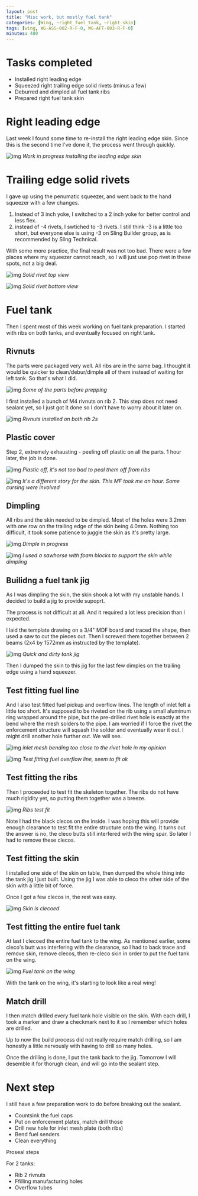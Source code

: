 ```yaml
---
layout: post
title: "Misc work, but mostly fuel tank"
categories: [Wing, ~right_fuel_tank, ~right_skin]
tags: [wing, WG-ASS-002-R-F-0, WG-AFT-003-R-F-0]
minutes: 480
---
```


# Tasks completed

- Installed right leading edge
- Squeezed right trailing edge solid rivets (minus a few)
- Deburred and dimpled all fuel tank ribs
- Prepared right fuel tank skin

# Right leading edge

Last week I found some time to re-install the right leading edge skin. Since this is the second time I've done it, the process went through quickly.

![img](https://lh3.googleusercontent.com/pw/AP1GczPm29eQW9OOVHaQfW0ubXdBwq_253xDat28T3uJJCjwqQR-zNW5-Az5WQPXBk7e3dHvzFxQE-D3WUJO2MlAtfvleqW8lsQLz00w4nYnhl5AUB-ETAmcxt6-44zlV3zMCodQsqcZws1O7MzYaeVzRyZLJg=w2274-h1712-s-no-gm?authuser=0)
_Work in progress installing the leading edge skin_

# Trailing edge solid rivets

I gave up using the penumatic squeezer, and went back to the hand squeezer with a few changes.

1. Instead of 3 inch yoke, I switched to a 2 inch yoke for better control and less flex.
2. instead of -4 rivets, I swtiched to -3 rivets. I still think -3 is a little too short, but everyone else is using -3 on Sling Builder group, as is recommended by Sling Technical.

With some more practice, the final result was not too bad. There were a few places where my squeezer cannot reach, so I will just use pop rivet in these spots, not a big deal.

![img](https://lh3.googleusercontent.com/pw/AP1GczNrUevamlBZ7igmifbPsNduhGfy1Ts8K6ujbpw224PPx41My5j1McmqPU7PD6RKvnq_FzvYytR5vsKo7CGqdF76ILudRosgfr5IJoF8YKMxUn9Euu6C-3_8Ky8Y2_NaFSnZ6rTCtAC0ha_AMEVuQsLVdA=w1290-h1712-s-no-gm?authuser=0)
_Solid rivet top view_

![img](https://lh3.googleusercontent.com/pw/AP1GczP0TzNAc9whsJx2G4R5lPqjc_poPuB6sA9ROP3PkVAzcc3d1IZiVKUSg5cfNx8cRqDuG6imCzwItclyn1pj3d9GSnfncHriDaScMjbpI8mzXq5PmTwI58Kuzupp_e_DrJUfps1kaZJ5HYHoWnOmlNp38A=w1290-h1712-s-no-gm?authuser=0)
_Solid rivet bottom view_

# Fuel tank

Then I spent most of this week working on fuel tank preparation. I started with ribs on both tanks, and eventually focused on right tank.

## Rivnuts

The parts were packaged very well. All ribs are in the same bag. I thought it would be quicker to clean/debur/dimple all of them instead of waiting for left tank. So that's what I did.

![img](https://lh3.googleusercontent.com/pw/AP1GczNKNWqYSeB7F4DgOcS0nr-wu2mEdfZpzuAOoNRszAfthcU7uI8HbFOQorQq1lYMSH4NK7lF8O0xxUPHW7nJ-jtluIM475U5J0_cEMQOkzIAuuHMEv03IVVaHDZyDuguXYK1qtEvvMzDnLP8xgqlSZHEfw=w2274-h1712-s-no-gm?authuser=0)
_Some of the parts before prepping_

I first installed a bunch of M4 rivnuts on rib 2. This step does not need sealant yet, so I just got it done so I don't have to worry about it later on.

![img](https://lh3.googleusercontent.com/pw/AP1GczPbfRRbXfAbCOX37Eyklw3KH-uZEcxfRu48TfpiwZpUnFV9iECKKNaJOrZpizAaI7LvKJSZbE0ygbl27GfUxQxiRHE9S4DhjofiQeSEQ25llp569VACwmlp06d7KCVkbwVvfeS9ENh6AqDtj_5I1zbT3Q=w2274-h1712-s-no-gm?authuser=0)
_Rivnuts installed on both rib 2s_

## Plastic cover

Step 2, extremely exhausting - peeling off plastic on all the parts. 1 hour later, the job is done.

![img](https://lh3.googleusercontent.com/pw/AP1GczOSPwLc7Ql3h-v0-odI3cROz9fnUjrzIqvNIG82ey0S1MA3lnxEOHw0AyjE6b0pZrTFcBxpz4oJ9Yui53I_IYsYqfRP-e2mqA40w3VmHpQbkcvkE6U-uT5JS50xEOWMNpqERucU8iLa0xBoO_f0V-bdfw=w2274-h1712-s-no-gm?authuser=0)
_Plastic off, it's not too bad to peal them off from ribs_

![img](https://lh3.googleusercontent.com/pw/AP1GczMBFqhi5aHnpGa7y3auJGnQ-fWqVpvp92YqJCxdia6G_6L0CdnpS8DiloLqqxLWX1HwMhGHx4XCag39YlJ5xn_1i-1nrqyzDDZ3OQD7l3DiDRFs5Bv6tIQtu8DW1cmwl-L9jZDMOyMzep0lQThBPZsUvg=w1290-h1712-s-no-gm?authuser=0)
_It's a different story for the skin. This MF took me an hour. Some cursing were involved_

## Dimpling

All ribs and the skin needed to be dimpled. Most of the holes were 3.2mm with one row on the trailing edge of the skin being 4.0mm. Nothing too difficult, it took some patience to juggle the skin as it's pretty large.

![img](https://lh3.googleusercontent.com/pw/AP1GczO1s9m_sx3n1WDSUOncV9WuA0Jq6s11CCPT3Twir4yPEuM34yvob9uLzhhPywr2kwc3TMVJYvWz29mwN7HdkWUXTuQygv7KzlXek63C5j4s3s_OKNDQiMxriZYrpAtB8pW-RaL2aHY9IInjVECiNnFYvg=w1290-h1712-s-no-gm?authuser=0)
_Dimple in progress_

![img](https://lh3.googleusercontent.com/pw/AP1GczP4eLafEzZoJAL5EyFIjTZNKEv0pVNxhL077dLvv9LTF7mDxPeoIR1LZWRlOKZqdjMW789pY0WwT0Ib1_taML6TBpgcNFNOxX_Fkg4YOlKGNcwsHRkpQOdb0rQdIgztJhHlOn_bknPzuTArXzbYNvo9_w=w1290-h1712-s-no-gm?authuser=0)
_I used a sawhorse with foam blocks to support the skin while dimpling_

## Builidng a fuel tank jig

As I was dimpling the skin, the skin shook a lot with my unstable hands. I decided to build a jig to provide supoprt.

The process is not difficult at all. And it required a lot less precision than I expected.

I laid the template drawing on a 3/4" MDF board and traced the shape, then used a saw to cut the pieces out. Then I screwed them together between 2 beams (2x4 by 1572mm as instructed by the template).

![img](https://lh3.googleusercontent.com/pw/AP1GczNBK5szbBNSkxixtgbkhun5cFAMs1Jhk7d8ilrJ5kCaVUHkozVt8bQ_NbvEZoNOl11zl161U9dLZdcMuTsEbdwFt5qdqDiZtb400NosrjBxE1rqS6lPNnMsQ4s-Ha1CzcOKAkb0hIlxRTy60bi76dIqdg=w1290-h1712-s-no-gm?authuser=0)
_Quick and dirty tank jig_

Then I dumped the skin to this jig for the last few dimples on the trailing edge using a hand squeezer.

## Test fitting fuel line

And I also test fitted fuel pickup and overflow lines. The length of inlet felt a little too short. It's supposed to be riveted on the rib using a small aluminum ring wrapped around the pipe, but the pre-drilled rivet hole is exactly at the bend where the mesh solders to the pipe. I am worried if I force the rivet the enforcement structure will squash the solder and eventually wear it out. I might drill another hole further out. We will see.

![img](https://lh3.googleusercontent.com/pw/AP1GczPTynOkuqHLCFRojqDwQVtSqKTK8pp8A8QVKXfTdnp0vVI6k22_tp6G4Lh3l7tc7UZZ77tV_syJYsS46dsJ6_R2fEJW1knYOntmGwo4UykpGewlcbS9npER5vZqJWXYaaWW-PQdkgtgYXPWKljlMqnA-A=w2274-h1712-s-no-gm?authuser=0)
_inlet mesh bending too close to the rivet hole in my opinion_

![img](https://lh3.googleusercontent.com/pw/AP1GczOm9kq43hx__RKxgAYoALurTycXawl24Y9iGRMHvRhHEqky0L-rvEySQ3gYE8iWWMLCzCLCM5vvQeHOpRST1rYh64hyRgl-1CT5s-D2xw453JRuKv2oIwMRbEPGpMF2bw1_GrJOnlFWOysHnFACbRXY4A=w2274-h1712-s-no-gm?authuser=0)
_Test fitting fuel overflow line, seem to fit ok_

## Test fitting the ribs

Then I proceeded to test fit the skeleton together. The ribs do not have much rigidity yet, so putting them together was a breeze.

![img](https://lh3.googleusercontent.com/pw/AP1GczOUA4Pt10iI1FiLcyBA-WRtm6rINF8_xnwB9l09d-xGTMze9TOZYStxV75jyRvxV9yKDKL8N9O88YY-PeNzvRQ_NX34NS-_5LrdLVttudfTSbuhMKOdh7ldbasarC8gNFlNcIcIiopHgHeIErt-BUwMJg=w2274-h1712-s-no-gm?authuser=0)
_Ribs test fit_

Note I had the black clecos on the inside. I was hoping this will provide enough clearance to test fit the entire structure onto the wing. It turns out the answer is no, the cleco butts still interfered with the wing spar. So later I had to remove these clecos.

## Test fitting the skin

I installed one side of the skin on table, then dumped the whole thing into the tank jig I just built. Using the jig I was able to cleco the other side of the skin with a little bit of force.

Once I got a few clecos in, the rest was easy.

![img](https://lh3.googleusercontent.com/pw/AP1GczNYR8N9hqxPL3NAiHiS66fVLQe_jGTFBNLioz9li6GaHt3n1ebClHtswQ5lZXOdZjkZVn6aC3WLL43FlR8xAOjZAzCBnSBD_tMhpG8UJhwJMlStCBR24HpLwO7AkcmY1LOCZlVnJ2YLKd17x-rNi6RsnQ=w1290-h1712-s-no-gm?authuser=0)
_Skin is clecoed_

## Test fitting the entire fuel tank

At last I clecoed the entire fuel tank to the wing. As mentioned earlier, some cleco's butt was interfering with the clearance, so I had to back trace and remove skin, remove clecos, then re-cleco skin in order to put the fuel tank on the wing.

![img](https://lh3.googleusercontent.com/pw/AP1GczMziCERCxxRP2hGvuACfsfHdiE0mcoO-d1M1nDdl6MgA0g3Pk1F87XP2VV7nfey8gL13W3p2uvt_lJhWqMuiCpdt6fLtCQYQs-xMwk60cXE5xxPxAMVGVitOArF2-l3GS1GURWAQB2StD2T1bFaNRhbdQ=w2274-h1712-s-no-gm?authuser=0)
_Fuel tank on the wing_

With the tank on the wing, it's starting to look like a real wing!

## Match drill

I then match drilled every fuel tank hole visible on the skin. With each drill, I took a marker and draw a checkmark next to it so I remember which holes are drilled.

Up to now the build process did not really require match drilling, so I am honestly a little nervously with having to drill so many holes.

Once the drilling is done, I put the tank back to the jig. Tomorrow I will desemble it for thorugh clean, and will go into the sealant step.

# Next step

I still have a few preparation work to do before breaking out the sealant.

- Countsink the fuel caps
- Put on enforcement plates, match drill those
- Drill new hole for inlet mesh plate (both ribs)
- Bend fuel senders
- Clean everything

Proseal steps

For 2 tanks:

- Rib 2 rivnuts
- Ffilling manufacturing holes
- Overflow tubes
